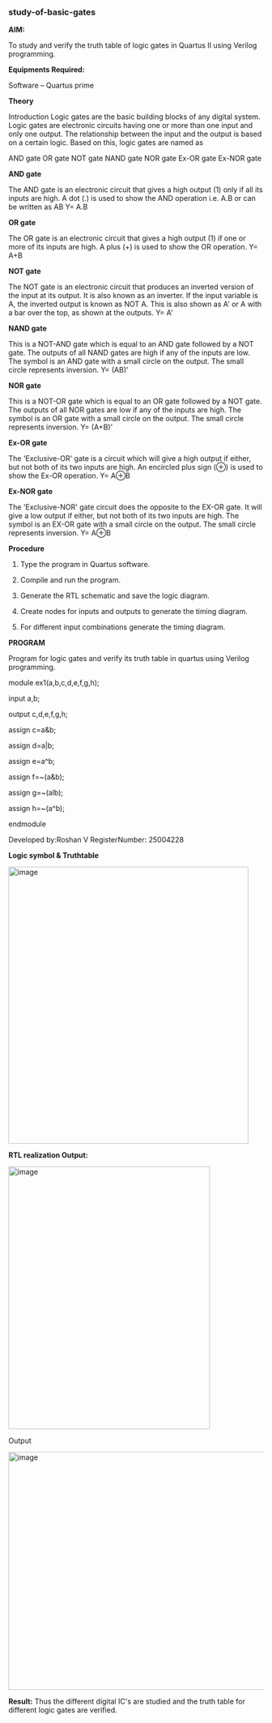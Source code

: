 ### study-of-basic-gates

**AIM:** 

To study and verify the truth table of logic gates in Quartus II using Verilog programming.

**Equipments Required:**

Software – Quartus prime 

**Theory**

Introduction Logic gates are the basic building blocks of any digital system. Logic gates are electronic circuits having one or more than one input and only one output. The relationship between the input and the output is based on a certain logic. Based on this, logic gates are named as

AND gate OR gate NOT gate NAND gate NOR gate Ex-OR gate Ex-NOR gate

**AND gate**

The AND gate is an electronic circuit that gives a high output (1) only if all its inputs are high. A dot (.) is used to show the AND operation i.e. A.B or can be written as AB
Y= A.B

**OR gate** 

The OR gate is an electronic circuit that gives a high output (1) if one or more of its inputs are high. A plus (+) is used to show the OR operation.
Y= A+B

**NOT gate**

The NOT gate is an electronic circuit that produces an inverted version of the input at its output. It is also known as an inverter. If the input variable is A, the inverted output is known as NOT A. This is also shown as A' or A with a bar over the top, as shown at the outputs.
Y= A'

**NAND gate**

This is a NOT-AND gate which is equal to an AND gate followed by a NOT gate. The outputs of all NAND gates are high if any of the inputs are low. The symbol is an AND gate with a small circle on the output. The small circle represents inversion.
Y= (AB)’

**NOR gate**

This is a NOT-OR gate which is equal to an OR gate followed by a NOT gate. The outputs of all NOR gates are low if any of the inputs are high. The symbol is an OR gate with a small circle on the output. The small circle represents inversion.
Y= (A+B)’

**Ex-OR gate**

The 'Exclusive-OR' gate is a circuit which will give a high output if either, but not both of its two inputs are high. An encircled plus sign (⊕) is used to show the Ex-OR operation.
Y= A⊕B

**Ex-NOR gate**

The 'Exclusive-NOR' gate circuit does the opposite to the EX-OR gate. It will give a low output if either, but not both of its two inputs are high. The symbol is an EX-OR gate with a small circle on the output. The small circle represents inversion.
Y= A⊕B

**Procedure** 

1.	Type the program in Quartus software.

2.	Compile and run the program.

3.	Generate the RTL schematic and save the logic diagram.

4.	Create nodes for inputs and outputs to generate the timing diagram.

5.	For different input combinations generate the timing diagram.


**PROGRAM**

Program for logic gates and verify its truth table in quartus using Verilog programming.

module ex1(a,b,c,d,e,f,g,h); 

input a,b;

output c,d,e,f,g,h;

assign c=a&b;

assign d=a|b;

assign e=a^b;

assign f=~(a&b);

assign g=~(alb);

assign h=~(a^b);

endmodule

 Developed by:Roshan V RegisterNumber: 25004228
 
**Logic symbol & Truthtable**

<img width="474" height="547" alt="image" src="https://github.com/user-attachments/assets/6ac00f4b-a598-47c7-a8ad-b848affd224f" />


**RTL realization Output:** 

<img width="398" height="519" alt="image" src="https://github.com/user-attachments/assets/4f603861-5865-4f5f-b9bd-6ca74804f7ee" />


 Output

 <img width="801" height="470" alt="image" src="https://github.com/user-attachments/assets/000ac411-0a93-4815-a2b3-eb6675b215b3" />


**Result:**
Thus the different digital IC's are studied and the truth table for different logic gates are verified.

